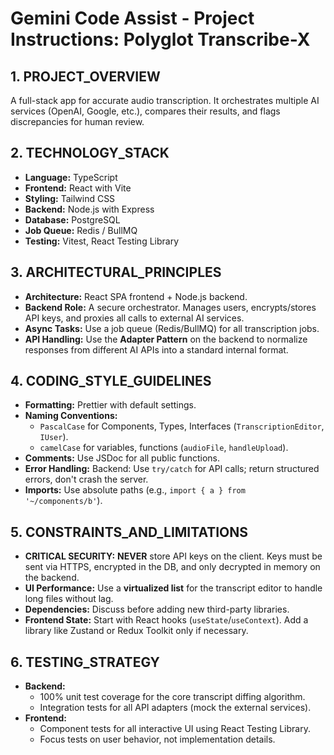 # Gemini Code Assist - Project Instructions: Polyglot Transcribe-X

## 1. PROJECT_OVERVIEW
A full-stack app for accurate audio transcription. It orchestrates multiple AI services (OpenAI, Google, etc.), compares their results, and flags discrepancies for human review.

## 2. TECHNOLOGY_STACK
- **Language:** TypeScript
- **Frontend:** React with Vite
- **Styling:** Tailwind CSS
- **Backend:** Node.js with Express
- **Database:** PostgreSQL
- **Job Queue:** Redis / BullMQ
- **Testing:** Vitest, React Testing Library

## 3. ARCHITECTURAL_PRINCIPLES
- **Architecture:** React SPA frontend + Node.js backend.
- **Backend Role:** A secure orchestrator. Manages users, encrypts/stores API keys, and proxies all calls to external AI services.
- **Async Tasks:** Use a job queue (Redis/BullMQ) for all transcription jobs.
- **API Handling:** Use the **Adapter Pattern** on the backend to normalize responses from different AI APIs into a standard internal format.

## 4. CODING_STYLE_GUIDELINES
- **Formatting:** Prettier with default settings.
- **Naming Conventions:**
  - `PascalCase` for Components, Types, Interfaces (`TranscriptionEditor`, `IUser`).
  - `camelCase` for variables, functions (`audioFile`, `handleUpload`).
- **Comments:** Use JSDoc for all public functions.
- **Error Handling:** Backend: Use `try/catch` for API calls; return structured errors, don't crash the server.
- **Imports:** Use absolute paths (e.g., `import { a } from '~/components/b'`).

## 5. CONSTRAINTS_AND_LIMITATIONS
- **CRITICAL SECURITY:** **NEVER** store API keys on the client. Keys must be sent via HTTPS, encrypted in the DB, and only decrypted in memory on the backend.
- **UI Performance:** Use a **virtualized list** for the transcript editor to handle long files without lag.
- **Dependencies:** Discuss before adding new third-party libraries.
- **Frontend State:** Start with React hooks (`useState`/`useContext`). Add a library like Zustand or Redux Toolkit only if necessary.

## 6. TESTING_STRATEGY
- **Backend:**
  - 100% unit test coverage for the core transcript diffing algorithm.
  - Integration tests for all API adapters (mock the external services).
- **Frontend:**
  - Component tests for all interactive UI using React Testing Library.
  - Focus tests on user behavior, not implementation details.